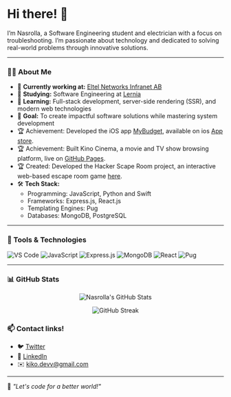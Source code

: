 # Hi there! 👋

I’m Nasrolla, a Software Engineering student and electrician with a focus on troubleshooting. I’m passionate about technology and dedicated to solving real-world problems through innovative solutions.

---
### 👨‍💻 About Me

- 💼 **Currently working at:** [Eltel Networks Infranet AB](https://www.eltelnetworks.com/)
- 📖 **Studying:** Software Engineering at [Lernia](https://www.lernia.se/)
- 🌱 **Learning:** Full-stack development, server-side rendering (SSR), and modern web technologies
- 🎯 **Goal:** To create impactful software solutions while mastering system development
- 🏆 Achievement: Developed the iOS app [MyBudget](https://apps.apple.com/tr/app/mybudget/id6446150580/), available on ios [App store](https://apps.apple.com/tr/app/mybudget/id6446150580/).
- 🏆 Achievement: Built Kino Cinema, a movie and TV show browsing platform, live on [GitHub Pages](https://kikodevv.github.io/Cinema/).
- 🏆 Created: Developed the Hacker Scape Room project, an interactive web-based escape room game [here](https://kikodevv.github.io/ESC-DELUXE/).
- 🛠️ **Tech Stack:**
  - Programming: JavaScript, Python and Swift
  - Frameworks: Express.js, React.js
  - Templating Engines: Pug
  - Databases: MongoDB, PostgreSQL

---

### 🔧 Tools & Technologies

<p align="left">
  <img src="https://img.shields.io/badge/Editor-VS%20Code-blue?style=flat-square&logo=visual-studio-code" alt="VS Code" />
  <img src="https://img.shields.io/badge/Code-JavaScript-yellow?style=flat-square&logo=javascript" alt="JavaScript" />
  <img src="https://img.shields.io/badge/Backend-Express.js-brightgreen?style=flat-square&logo=express" alt="Express.js" />
  <img src="https://img.shields.io/badge/Database-MongoDB-green?style=flat-square&logo=mongodb" alt="MongoDB" />
  <img src="https://img.shields.io/badge/Frontend-React-blue?style=flat-square&logo=react" alt="React" />
  <img src="https://img.shields.io/badge/Template-Pug-red?style=flat-square&logo=pug" alt="Pug" />
</p>

---

### 📊 GitHub Stats

<p align="center">
  <!-- GitHub Stats -->
  <img src="https://github-readme-stats.vercel.app/api?username=kikoDevv&show_icons=true&theme=radical" alt="Nasrolla's GitHub Stats" />
</p>

<p align="center">
  <!-- GitHub Streak Stats -->
  <img src="https://streak-stats.demolab.com/?user=kikoDevv&theme=radical" alt="GitHub Streak" />
</p>

### 📫 Contact links!

- 🐦 [Twitter](https://twitter.com/your-twitter-handle)
- 💼 [LinkedIn](https://linkedin.com/in/your-linkedin-profile)
- ✉️ [kiko.devv@gmail.com]()

---

🌟 *"Let's code for a better world!"*
